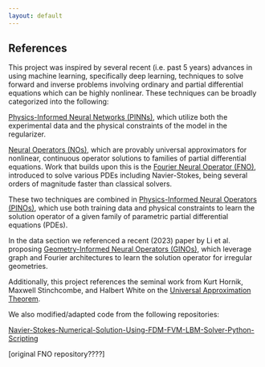 ```yaml
---
layout: default
---
```


## References

This project was inspired by several recent (i.e. past 5 years) advances in using machine learning, specifically deep learning, techniques to solve forward and inverse problems involving ordinary and partial differential equations which can be highly nonlinear. These techniques can be broadly categorized into the following:

[Physics-Informed Neural Networks (PINNs)](https://www.sciencedirect.com/science/article/abs/pii/S0021999118307125), which utilize both the experimental data and the physical constraints of the model in the regularizer.

[Neural Operators (NOs)](https://arxiv.org/abs/2108.08481), which are provably universal approximators for nonlinear, continuous operator solutions to families of partial differential equations. Work that builds upon this is the [Fourier Neural Operator (FNO)](https://arxiv.org/abs/2010.08895), introduced to solve various PDEs including Navier-Stokes, being several orders of magnitude faster than classical solvers. 

These two techniques are combined in [Physics-Informed Neural Operators (PINOs)](https://arxiv.org/abs/2111.03794), which use both training data and physical constraints to learn the solution operator of a given family of parametric partial differential equations (PDEs).

In the data section we referenced a recent (2023) paper by Li et al. proposing [Geometry-Informed Neural Operators (GINOs)](https://arxiv.org/abs/2309.00583), which leverage graph and Fourier architectures to learn the solution operator for irregular geometries.

Additionally, this project references the seminal work from Kurt Hornik, Maxwell Stinchcombe, and Halbert White on the [Universal Approximation Theorem](https://www.sciencedirect.com/science/article/abs/pii/0893608089900208?via=ihub).

We also modified/adapted code from the following repositories:

[Navier-Stokes-Numerical-Solution-Using-FDM-FVM-LBM-Solver-Python-Scripting](https://github.com/rjwalia/Navier-Stokes-Numerical-Solution-Using-FDM-FVM-LBM-Solver-Python-Scripting/blob/main/2D%20Laplace%20Equation.py)

[original FNO repository????]
